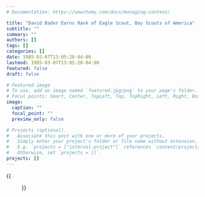 ```yaml
---
# Documentation: https://wowchemy.com/docs/managing-content/

title: "David Bader Earns Rank of Eagle Scout, Boy Scouts of America"
subtitle: ""
summary: ""
authors: []
tags: []
categories: []
date: 1985-03-07T13:05:28-04:00
lastmod: 1985-03-07T13:05:28-04:00
featured: false
draft: false

# Featured image
# To use, add an image named `featured.jpg/png` to your page's folder.
# Focal points: Smart, Center, TopLeft, Top, TopRight, Left, Right, BottomLeft, Bottom, BottomRight.
image:
  caption: ""
  focal_point: ""
  preview_only: false

# Projects (optional).
#   Associate this post with one or more of your projects.
#   Simply enter your project's folder or file name without extension.
#   E.g. `projects = ["internal-project"]` references `content/project/deep-learning/index.md`.
#   Otherwise, set `projects = []`.
projects: []
---
```


{{<figure src="eaglecard.jpg">}}

